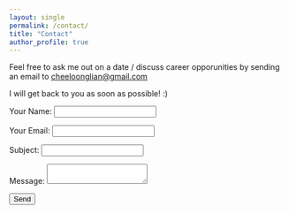 ```yaml
---
layout: single
permalink: /contact/
title: "Contact"
author_profile: true
---
```


Feel free to ask me out on a date / discuss career opporunities by sending an email to [cheeloonglian@gmail.com](mailto:cheeloonglian@gmail.com)

I will get back to you as soon as possible! :)

<form name="contact" method="POST" data-netlify="true">
  <p>
    <label>Your Name: <input type="text" name="name" /></label>
  </p>
  <p>
    <label>Your Email: <input type="email" name="email" /></label>
  </p>
  <p>
    <label>Subject: <input type="text" name="subject" /></label>
  </p>
  <p>
    <label>Message: <textarea name="message"></textarea></label>
  </p>
  <p>
    <button type="submit">Send</button>
  </p>
</form>

